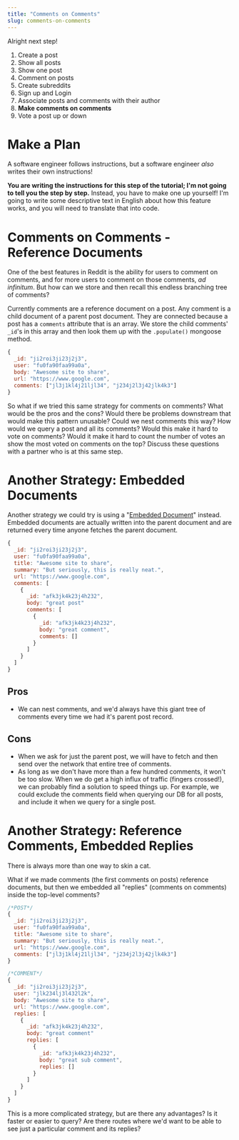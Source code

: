 ```yaml
---
title: "Comments on Comments"
slug: comments-on-comments
---
```


Alright next step!

1. Create a post
1. Show all posts
1. Show one post
1. Comment on posts
1. Create subreddits
1. Sign up and Login
1. Associate posts and comments with their author
1. **Make comments on comments**
1. Vote a post up or down

# Make a Plan

A software engineer follows instructions, but a software engineer _also_ writes their own instructions!

**You are writing the instructions for this step of the tutorial; I'm not going to tell you the step by step.** Instead, you have to make one up yourself! I'm going to write some descriptive text in English about how this feature works, and you will need to translate that into code.

# Comments on Comments - Reference Documents

One of the best features in Reddit is the ability for users to comment on comments, and for more users to comment on those comments, _ad infinitum_. But how can we store and then recall this endless branching tree of comments?

Currently comments are a reference document on a post. Any comment is a child document of a parent post document. They are connected because a post has a `comments` attribute that is an array. We store the child comments' `_id`'s in this array and then look them up with the `.populate()` mongoose method.

```js
{
  _id: "ji2roi3ji23j2j3",
  user: "fu0fa90faa99a0a",
  body: "Awesome site to share",
  url: "https://www.google.com",
  comments: ["jl3j1kl4j21ljl34", "j234j2l3j42jlk4k3"]
}
```

So what if we tried this same strategy for comments on comments? What would be the pros and the cons? Would there be problems downstream that would make this pattern unusable? Could we nest comments this way? How would we query a post and all its comments? Would this make it hard to vote on comments? Would it make it hard to count the number of votes an show the most voted on comments on the top? Discuss these questions with a partner who is at this same step.

# Another Strategy: Embedded Documents

Another strategy we could try is using a "[Embedded Document](http://mongoosejs.com/docs/2.7.x/docs/embedded-documents.html)" instead. Embedded documents are actually written into the parent document and are returned every time anyone fetches the parent document.

```js
{
  _id: "ji2roi3ji23j2j3",
  user: "fu0fa90faa99a0a",
  title: "Awesome site to share",
  summary: "But seriously, this is really neat.",
  url: "https://www.google.com",
  comments: [
    {
      _id: "afk3jk4k23j4h232",
      body: "great post"
      comments: [
        {
          _id: "afk3jk4k23j4h232",
          body: "great comment",
          comments: []
        }
      ]
    }
  ]
}
```

## Pros

* We can nest comments, and we'd always have this giant tree of comments every time we had it's parent post record.

## Cons

* When we ask for just the parent post, we will have to fetch and then send over the network that entire tree of comments.
* As long as we don't have more than a few hundred comments, it won't be too slow. When we do get a high influx of traffic (fingers crossed!), we can probably find a solution to speed things up. For example, we could exclude the comments field when querying our DB for all posts, and include it when we query for a single post.

# Another Strategy: Reference Comments, Embedded Replies

There is always more than one way to skin a cat.

What if we made comments (the first comments on posts) reference documents, but then we embedded all "replies" (comments on comments) inside the top-level comments?

```js
/*POST*/
{
  _id: "ji2roi3ji23j2j3",
  user: "fu0fa90faa99a0a",
  title: "Awesome site to share",
  summary: "But seriously, this is really neat.",
  url: "https://www.google.com",
  comments: ["jl3j1kl4j21ljl34", "j234j2l3j42jlk4k3"]
}

/*COMMENT*/
{
  _id: "ji2roi3ji23j2j3",
  user: "jlk234lj3l432l2k",
  body: "Awesome site to share",
  url: "https://www.google.com",
  replies: [
    {
      _id: "afk3jk4k23j4h232",
      body: "great comment"
      replies: [
        {
          _id: "afk3jk4k23j4h232",
          body: "great sub comment",
          replies: []
        }
      ]
    }
  ]
}
```

This is a more complicated strategy, but are there any advantages? Is it faster or easier to query? Are there routes where we'd want to be able to see just a particular comment and its replies?
